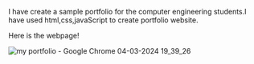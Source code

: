 I have create a sample portfolio for the computer engineering students.I have used html,css,javaScript to create portfolio website.

Here is the webpage!

![my portfolio - Google Chrome 04-03-2024 19_39_26](https://github.com/Nehareddy-33/myPortfolio/assets/114484865/d60230fe-f215-46fa-b197-bbd1190027b8)

